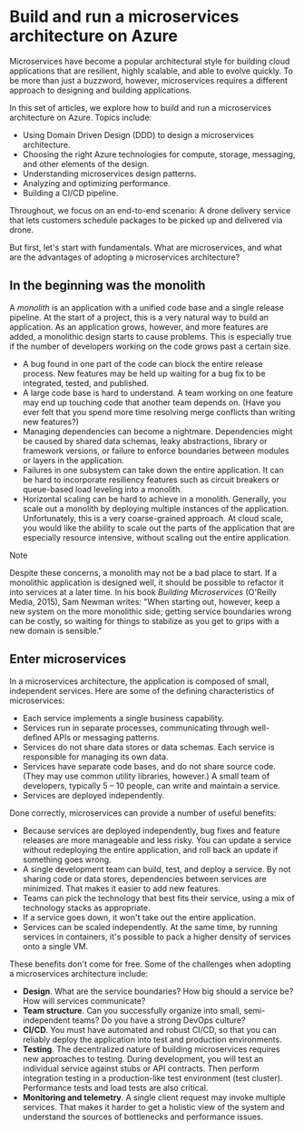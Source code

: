 # Build and run a microservices architecture on Azure

Microservices have become a popular architectural style for building cloud applications that are resilient, highly scalable, and able to evolve quickly. To be more than just a buzzword, however, microservices requires a different approach to designing and building applications. 

In this set of articles, we explore how to build and run a microservices architecture on Azure. Topics include:

- Using Domain Driven Design (DDD) to design a microservices architecture. 
- Choosing the right Azure technologies for compute, storage, messaging, and other elements of the design.
- Understanding microservices design patterns.
- Analyzing and optimizing performance.
- Building a CI/CD pipeline.

Throughout, we focus on an end-to-end scenario: A drone delivery service that lets customers schedule packages to be picked up and delivered via drone. 

But first, let's start with fundamentals. What are microservices, and what are the advantages of adopting a microservices architecture?

## In the beginning was the monolith

A *monolith* is an application with a unified code base and a single release pipeline. At the start of a project, this is a very natural way to build an application. As an application grows, however, and more features are added, a monolithic design starts to cause problems. This is especially true if the number of developers working on the code grows past a certain size. 

- A bug found in one part of the code can block the entire release process. New features may be held up waiting for a bug fix to be integrated, tested, and published. 
- A large code base is hard to understand. A team working on one feature may end up touching code that another team depends on. (Have you ever felt that you spend more time resolving merge conflicts than writing new features?)
- Managing dependencies can become a nightmare. Dependencies might be caused by shared data schemas, leaky abstractions, library or framework versions, or failure to enforce boundaries between modules or layers in the application. 
- Failures in one subsystem can take down the entire application. It can be hard to incorporate resiliency features such as circuit breakers or queue-based load leveling into a monolith.
- Horizontal scaling can be hard to achieve in a monolith. Generally, you scale out a monolith by deploying multiple instances of the application. Unfortunately, this is a very coarse-grained approach. At cloud scale, you would like the ability to scale out the parts of the application that are especially resource intensive, without scaling out the entire application.

> [!NOTE]
> Despite these concerns, a monolith may not be a bad place to start. If a monolithic application is designed well, it should be possible to refactor it into services at a later time. In his book *Building Microservices* (O'Reilly Media, 2015), Sam Newman writes: "When starting out, however, keep a new system on the more monolithic side; getting service boundaries wrong can be costly, so waiting for things to stabilize as you get to grips with a new domain is sensible."
	
## Enter microservices

In a microservices architecture, the application is composed of small, independent services. Here are some of the defining characteristics of microservices:

- Each service implements a single business capability.
- Services run in separate processes, communicating through well-defined APIs or messaging patterns.
- Services do not share data stores or data schemas. Each service is responsible for managing its own data. 
- Services have separate code bases, and do not share source code. (They may use common utility libraries, however.) A small team of developers, typically 5 &ndash; 10 people, can write and maintain a service.
- Services are deployed independently. 

Done correctly, microservices can provide a number of useful benefits:

- Because services are deployed independently, bug fixes and feature releases are more manageable and less risky. You can update a service without redeploying the entire application, and roll back an update if something goes wrong. 
- A single development team can build, test, and deploy a service. By not sharing code or data stores, dependencies between services are minimized. That makes it easier to add new features. 
- Teams can pick the technology that best fits their service, using a mix of technology stacks as appropriate. 
- If a service goes down, it won't take out the entire application. 
- Services can be scaled independently. At the same time, by running services in containers, it's possible to pack a higher density of services onto a single VM. 

These benefits don't come for free. Some of the challenges when adopting a microservices architecture include:

- **Design**. What are the service boundaries? How big should a service be? How will services communicate?
- **Team structure**. Can you successfully organize into small, semi-independent teams? Do you have a strong DevOps culture? 
- **CI/CD**. You must have automated and robust CI/CD, so that you can reliably deploy the application into test and production environments.
- **Testing**. The decentralized nature of building microservices requires new approaches to testing. During development, you will test an individual service against stubs or API contracts. Then perform integration testing in a production-like test environment (test cluster). Performance tests and load tests are also critical.
- **Monitoring and telemetry**. A single client request may invoke multiple services. That makes it harder to get a holistic view of the system and understand the sources of bottlenecks and performance issues.


